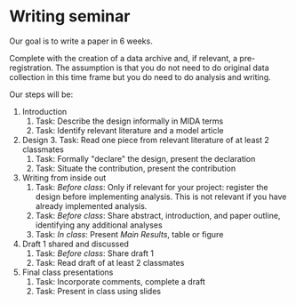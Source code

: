 # Writing seminar

Our goal is to write a paper in 6 weeks. 

Complete with the creation of a data archive and, if relevant, a pre-registration.
The assumption is that you do not need to do original data collection in this time frame but you do need to do analysis and writing.

Our steps will be:

1. Introduction
    1. Task: Describe the design informally in MIDA terms
    2. Task: Identify relevant literature and a model article
2. Design
   3. Task: Read one piece from relevant literature of at least 2 classmates 
   1. Task: Formally "declare" the design, present the declaration
   2. Task: Situate the contribution, present the contribution
3. Writing from inside out
   1. Task: *Before class*: Only if relevant for your project: register the design before implementing analysis. This is not relevant if you have already implemented analysis. 
   1. Task: *Before class*: Share abstract, introduction, and paper outline, identifying any additional analyses
   2. Task: *In class*: Present *Main Results*, table or figure
5. Draft 1 shared and discussed
   1. Task: *Before class*: Share draft 1
   2. Task: Read draft of at least 2 classmates 
6. Final class presentations
   1. Task: Incorporate comments, complete a draft
   2. Task: Present in class using slides   
